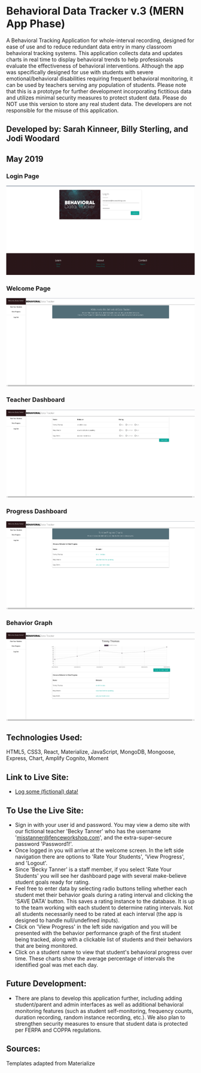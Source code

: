 # Behavioral Data Tracker v.3 (MERN App Phase)
A Behavioral Tracking Application for whole-interval recording, designed for ease of use and to reduce redundant data entry in many classroom behavioral tracking systems. This application collects data and updates charts in real time to display behavioral trends to help professionals evaluate the effectiveness of behavioral interventions.  Although the app was specifically designed for use with students with severe emotional/behavioral disabilities requiring frequent behavioral monitoring, it can be used by teachers serving any population of students.  Please note that this is a prototype for further development incorporating fictitious data and utilizes minimal security measures to protect student data.  Please do NOT use this version to store any real student data.  The developers are not responsible for the misuse of this application.

## Developed by: Sarah Kinneer, Billy Sterling, and Jodi Woodard
## May 2019

### Login Page
![Photo of Login Page](Login.png)

### Welcome Page
![Photo of Welcome Page](welcome.png)

### Teacher Dashboard
![Photo of Teacher Dashboard](table.png)

### Progress Dashboard
![Photo of Student Charts](progress.png)

### Behavior Graph
![Photo of Student Charts](chart.png)

## Technologies Used:
HTML5, CSS3, React, Materialize, JavaScript, MongoDB, Mongoose, Express, Chart, Amplify Cognito, Moment

## Link to Live Site:
- [Log some (fictional) data!](https://behavioraldatatrackerv3.herokuapp.com/)

## To Use the Live Site:
- Sign in with your user id and password. You may view a demo site with our fictional teacher 'Becky Tanner' who has the username 'misstanner@fenceworkshop.com', and the extra-super-secure password 'Password1!'.
- Once logged in you will arrive at the welcome screen.  In the left side navigation there are options to 'Rate Your Students', 'View Progress', and 'Logout'.
- Since 'Becky Tanner' is a staff member, if you select 'Rate Your Students' you will see her dashboard page with several make-believe student goals ready for rating.
- Feel free to enter data by selecting radio buttons telling whether each student met their behavior goals during a rating interval and clicking the 'SAVE DATA' button.  This saves a rating instance to the database.  It is up to the team working with each student to determine rating intervals.  Not all students necessarily need to be rated at each interval (the app is designed to handle null/undefined inputs).
- Click on 'View Progress' in the left side navigation and you will be presented with the behavior performance graph of the first student being tracked, along with a clickable list of students and their behaviors that are being monitored.
- Click on a student name to view that student's behavioral progress over time. These charts show the average percentage of intervals the identified goal was met each day.

## Future Development:
- There are plans to develop this application further, including adding student/parent and admin interfaces as well as additional behavioral monitoring features (such as student self-monitoring, frequency counts, duration recording, random instance recording, etc.).  We also plan to strengthen security measures to ensure that student data is protected per FERPA and COPPA regulations.

## Sources:
Templates adapted from Materialize
